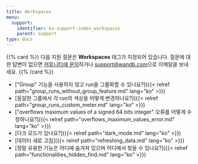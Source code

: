 ```yaml
---
title: Workspaces
menu:
  support:
    identifier: ko-support-index_workspaces
    parent: support
type: docs
---
```


{{% card %}}
다음 지원 질문은 <b>Workspaces</b> 태그가 지정되어 있습니다. 질문에 대한 답변이 없으면 [커뮤니티에 문의](https://community.wandb.ai/)하거나 [support@wandb.com](mailto:support@wandb.com)으로 이메일을 보내세요.
{{% /card %}}

- ["Group" 기능을 사용하지 않고 run을 그룹화할 수 있나요?]({{< relref path="group_runs_without_group_feature.md" lang="ko" >}})
- [동일한 그룹에서 각 run의 색상을 어떻게 변경하나요?]({{< relref path="group_runs_custom_meter.md" lang="ko" >}})
- ["overflows maximum values of a signed 64 bits integer" 오류를 어떻게 수정하나요?]({{< relref path="overflows_maximum_values_error.md" lang="ko" >}})
- [다크 모드가 있나요?]({{< relref path="dark_mode.md" lang="ko" >}})
- [데이터 새로 고침]({{< relref path="refreshing_data.md" lang="ko" >}})
- [정말 유용한 기능은 어디에 숨겨져 있으며 어디에서 찾을 수 있나요?]({{< relref path="functionalities_hidden_find.md" lang="ko" >}})
